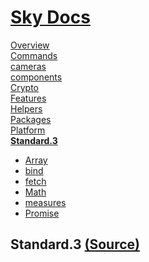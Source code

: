<!--- This Standard.3 was auto-generated using "npx sky readme" --> 

# [Sky Docs](../README.md)

[Overview](..%2Fdocs%2FREADME.md)   
[Commands](..%2F%5Fcommands%2Fdocs%2FREADME.md)   
[cameras](..%2Fcameras%2FREADME.md)   
[components](..%2Fcomponents%2FREADME.md)   
[Crypto](..%2Fcrypto%2FREADME.md)   
[Features](..%2Ffeatures%2FREADME.md)   
[Helpers](..%2Fhelpers%2FREADME.md)   
[Packages](..%2Fpkgs%2FREADME.md)   
[Platform](..%2Fplatform%2FREADME.md)   
**[Standard.3](..%2Fstandard%2FREADME.md)**   
* [Array](..%2Fstandard%2FArray%2FREADME.md)
* [bind](..%2Fstandard%2Fbind%2FREADME.md)
* [fetch](..%2Fstandard%2Ffetch%2FREADME.md)
* [Math](..%2Fstandard%2FMath%2FREADME.md)
* [measures](..%2Fstandard%2Fmeasures%2FREADME.md)
* [Promise](..%2Fstandard%2FPromise%2FREADME.md)
  
## Standard.3 [(Source)](..%2Fstandard%2F)